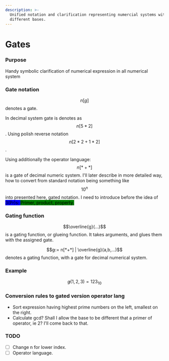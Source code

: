 ```yaml
---
description: >-
  Unified notation and clarification representing numercial systems with
  different bases.
---
```


# Gates

### Purpose&#x20;

Handy symbolic clarification of numerical expression in all numerical system

### Gate notation

&#x20;$$n[g]$$denotes a gate.

In decimal system gate is denotes as $$n[5*2]$$.  Using polish reverse notation$$n[2*2+1*2]$$.&#x20;

Using additionally the operator language: $$n[*+*]$$is a gate of decimal numeric system. I'll later describe in more detailed way, how to convert from standard notation being something like $$10^n$$ into presented here, gated notation. I need to introduce before the idea of <mark style="background-color:green;"><mark style="background-color:blue;">3(Pr)s:<mark style="background-color:blue;"></mark> <mark style="background-color:green;"></mark><mark style="background-color:green;">Primer, product, property.</mark>

### Gating function

$$\overline{g}(...)$$is a gating function, or glueing function. It takes arguments, and glues them with the assigned gate.

$$ǥ:=  n[*+*] | \overline{g}(a,b,...)$$ denotes a gating function, with a gate for decimal numerical system.&#x20;

### Example

$$ǥ(1,2,3) =  123_{10}$$

### Conversion rules to gated version operator lang

* Sort expression having highest prime numbers on the left, smallest on the right.
* Calculate gcd? Shall I allow the base to be different that a primer of operator, ie 2? I'll come back to that.

### TODO

* [ ] Change n for lower index.
* [ ] Operator language.
